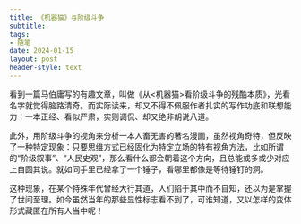 ```yaml
---
title: 《机器猫》与阶级斗争
subtitle: 
tags: 
- 随笔
date: 2024-01-15
layout: post
header-style: text
---
```


看到一篇马伯庸写的有趣文章，叫做《从<机器猫>看阶级斗争的残酷本质》，光看名字就觉得脑路清奇。而实际读来，却又不得不佩服作者扎实的写作功底和联想能力：一本正经、看似严肃，实则调侃、却又绝非胡说八道。

此外，用阶级斗争的视角来分析一本人畜无害的著名漫画，虽然视角奇特，但反映了一种特定现象：只要思维方式已经固化为特定立场的特有视角方法，比如所谓的“阶级叙事”、“人民史观”，那么看什么都会朝着这个方向，且总能或多或少对应上自圆其说。就如同手里已经拿了一个锤子，看哪里都像是等待锤钉的洞。

这种现象，在某个特殊年代曾经大行其道，人们陷于其中而不自知，还以为是掌握了世间至理。如今虽然当年的那些显性标志看不到了，可谁知道，又以怎样的变体形式藏匿在所有人当中呢！